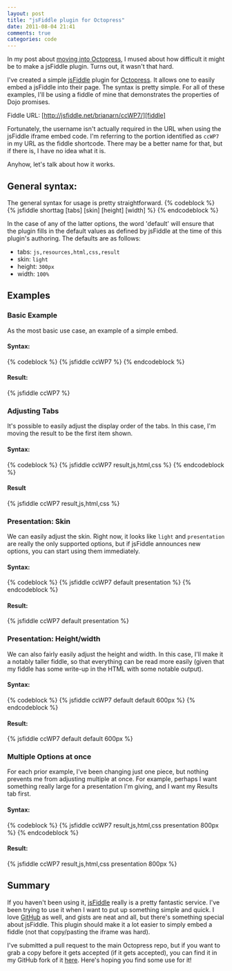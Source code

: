 ```yaml
---
layout: post
title: "jsFiddle plugin for Octopress"
date: 2011-08-04 21:41
comments: true
categories: code
---
```


In my post about [moving into Octopress][prevpost], I mused about how
difficult it might be to make a jsFiddle plugin. Turns out, it wasn't that
hard.

I've created a simple [jsFiddle][] plugin for [Octopress][]. It allows one to
easily embed a jsFiddle into their page. The syntax is pretty simple. For all
of these examples, I'll be using a fiddle of mine that demonstrates the
properties of Dojo promises.

Fiddle URL: [http://jsfiddle.net/brianarn/ccWP7/][fiddle]

Fortunately, the username isn't actually required in the URL when using the
jsFiddle iframe embed code. I'm referring to the portion identified as `ccWP7`
in my URL as the fiddle shortcode. There may be a better name for that, but if
there is, I have no idea what it is.

Anyhow, let's talk about how it works.

<!-- more -->

## General syntax:

The general syntax for usage is pretty straightforward.
{% codeblock %}
  &#123;% jsfiddle shorttag [tabs] [skin] [height] [width] %}
{% endcodeblock %}

In the case of any of the latter options, the word 'default' will ensure that
the plugin fills in the default values as defined by jsFiddle at the time of
this plugin's authoring. The defaults are as follows:

* tabs: `js,resources,html,css,result`
* skin: `light`
* height: `300px`
* width: `100%`

## Examples

### Basic Example

As the most basic use case, an example of a simple embed.

#### Syntax:
{% codeblock %}
  &#123;% jsfiddle ccWP7 %}
{% endcodeblock %}

#### Result:
{% jsfiddle ccWP7 %}


### Adjusting Tabs

It's possible to easily adjust the display order of the tabs. In this case,
I'm moving the result to be the first item shown.

#### Syntax:
{% codeblock %}
  &#123;% jsfiddle ccWP7 result,js,html,css %}
{% endcodeblock %}

#### Result
{% jsfiddle ccWP7 result,js,html,css %}

### Presentation: Skin

We can easily adjust the skin. Right now, it looks like `light` and
`presentation` are really the only supported options, but if jsFiddle
announces new options, you can start using them immediately.

#### Syntax:
{% codeblock %}
  &#123;% jsfiddle ccWP7 default presentation %}
{% endcodeblock %}

#### Result:
{% jsfiddle ccWP7 default presentation %}

### Presentation: Height/width

We can also fairly easily adjust the height and width. In this case, I'll make
it a notably taller fiddle, so that everything can be read more easily (given
that my fiddle has some write-up in the HTML with some notable output).

#### Syntax:
{% codeblock %}
  &#123;% jsfiddle ccWP7 default default 600px %}
{% endcodeblock %}

#### Result:
{% jsfiddle ccWP7 default default 600px %}

### Multiple Options at once

For each prior example, I've been changing just one piece, but nothing
prevents me from adjusting multiple at once. For example, perhaps I want
something really large for a presentation I'm giving, and I want my Results
tab first.

#### Syntax:
{% codeblock %}
  &#123;% jsfiddle ccWP7 result,js,html,css presentation 800px %}
{% endcodeblock %}

#### Result:
{% jsfiddle ccWP7 result,js,html,css presentation 800px %}

## Summary

If you haven't been using it, [jsFiddle][] really is a pretty fantastic
service. I've been trying to use it when I want to put up something simple and
quick. I love [GitHub][] as well, and gists are neat and all, but there's
something special about jsFiddle. This plugin should make it a lot easier to
simply embed a fiddle (not that copy/pasting the iframe was hard).

I've submitted a pull request to the main Octopress repo, but if you want to
grab a copy before it gets accepted (if it gets accepted), you can find it in
my GitHub fork of it
[here](https://github.com/brianarn/octopress/blob/master/plugins/jsfiddle.rb).
Here's hoping you find some use for it!

[prevpost]: http://brianarn.github.com/meta/2011/07/moving-into-octopress/
[jsFiddle]: http://jsfiddle.net
[Octopress]: http://octopress.org
[fiddle]: http://jsfiddle.net/brianarn/ccWP7/
[GitHub]: http://github.com
